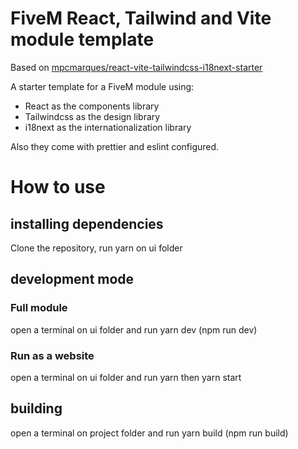 # FiveM React, Tailwind and Vite module template

Based on [mpcmarques/react-vite-tailwindcss-i18next-starter](https://github.com/mpcmarques/react-vite-tailwindcss-i18next-starter)

A starter template for a FiveM module using:

* React as the components library
* Tailwindcss as the design library
* i18next as the internationalization library

Also they come with prettier and eslint configured.


# How to use

## installing dependencies

Clone the repository, run yarn on ui folder

## development mode

### Full module

open a terminal on ui folder and run yarn dev (npm run dev)

### Run as a website

open a terminal on ui folder and run yarn then yarn start

## building

open a terminal on project folder and run yarn build (npm run build)

